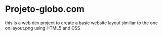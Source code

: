 # Projeto-globo.com
this is a web dev project to create a basic website layout similiar to the one on layout.png 
using HTML5 and CSS 
